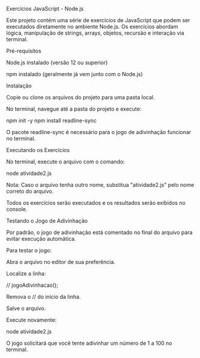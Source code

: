 Exercícios JavaScript - Node.js

Este projeto contém uma série de exercícios de JavaScript que podem ser executados diretamente no ambiente Node.js. Os exercícios abordam lógica, manipulação de strings, arrays, objetos, recursão e interação via terminal.

Pré-requisitos

Node.js instalado (versão 12 ou superior)

npm instalado (geralmente já vem junto com o Node.js)

Instalação

Copie ou clone os arquivos do projeto para uma pasta local.

No terminal, navegue até a pasta do projeto e execute:

npm init -y
npm install readline-sync

O pacote readline-sync é necessário para o jogo de adivinhação funcionar no terminal.

Executando os Exercícios

No terminal, execute o arquivo com o comando:

node atividade2.js

Nota: Caso o arquivo tenha outro nome, substitua "atividade2.js" pelo nome correto do arquivo.

Todos os exercícios serão executados e os resultados serão exibidos no console.

Testando o Jogo de Adivinhação

Por padrão, o jogo de adivinhação está comentado no final do arquivo para evitar execução automática.

Para testar o jogo:

Abra o arquivo no editor de sua preferência.

Localize a linha:

// jogoAdivinhacao();

Remova o // do início da linha.

Salve o arquivo.

Execute novamente:

node atividade2.js

O jogo solicitará que você tente adivinhar um número de 1 a 100 no terminal.
